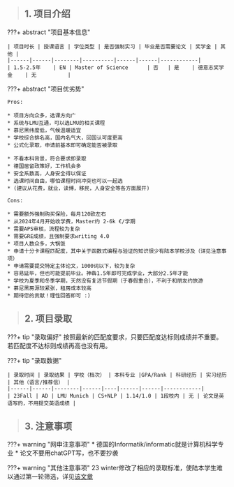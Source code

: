 > ## **1. 项目介绍**

???+ abstract "项目基本信息" 

    | 项目时长 | 授课语言 | 学位类型 | 是否强制实习 | 毕业是否需要论文 | 奖学金 | 其他 |
    |------|------|--------|----------|------|------|------------|
    | 1.5-2.5年    | EN | Master of Science      | 否   | 是    | 德意志奖学金    | 无          |

???+ abstract "项目优劣势" 

    Pros:

    * 项目方向众多，选课方向广
    * 系统与LMU互通，可以选LMU的相关课程
    * 慕尼黑纬度低，气候温暖适宜
    * 学校综合排名高，国内名气大，回国认可度更高
    * 公式化录取，申请前基本即可确定能否被录取
    
    * 不看本科背景，符合要求即录取
    * 德国居留政策好，工作机会多
    * 安全系数高，人身安全得以保证
    * 选课时间自由，哪怕课程时间冲突也可以一起选
    * (建议从花费，就业，读博，移民，人身安全等各方面展开)
    
    Cons:

    * 需要额外强制购买保险，每月120欧左右
    * 从2024年4月开始收学费，Master约 2-6k €/学期
    * 需要APS审核，流程较为复杂
    * 需要GRE成绩，且强制要求writing 4.0
    * 项目人数众多，大锅饭
    * 申请十分卡课程匹配度，其中关于函数式编程与验证的知识很少有陆本学校涉及（详见注意事项）
    * 申请需要提交特定主体论文，1000词以下，较为复杂
    * 容易延毕，但也可能提前毕业。神犇1.5年即可完成学业，大部分2.5年才能
    * 学校为夏季和冬季学期，天然没有复活节假期（于春假重合），不利于和朋友约旅游
    * 慕尼黑房源较紧张，租房成本较高
    * 期待您的贡献！理性回答即可 :)

> ## **2. 项目录取**

???+ tip "录取偏好"
    按照最新的匹配度要求，只要匹配度达标则成绩并不重要。若匹配度不达标则成绩再高也没有用。

???+ tip "录取数据"

    | 录取时间 | 录取结果 | 学校（档次） | 本科专业 |GPA/Rank | 科研经历 | 实习经历 | 其他（语言/推荐信） |
    |------|------|--------|------|----|------|------|------------|
    | 23Fall | AD | LMU Munich | CS+NLP | 1.14/1.0 | 1段校内 | 无 | 论文是英语写的，不用提交英语成绩 |


> ## **3. 注意事项**

???+ warning "网申注意事项"
    * 德国的Informatik/informatic就是计算机科学专业
    * 论文不要用chatGPT写，也不要抄袭
    

???+ warning "其他注意事项"
    23 winter修改了相应的录取标准，使陆本学生难以通过第一轮筛选，详见[该文章](https://zhuanlan.zhihu.com/p/599460721)

